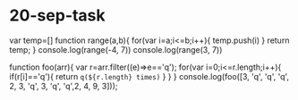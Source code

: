 # 20-sep-task

var temp=[]
function range(a,b){
  for(var i=a;i<=b;i++){
     temp.push(i)
  }
  return temp;
}
console.log(range(-4, 7))
console.log(range(3, 7))

function foo(arr){
  var r=arr.filter((e)=>e=='q');
  for(var i=0;i<=r.length;i++){
    if(r[i]=='q'){
      return `q(${r.length} times)`
      }
    }
  }
console.log(foo([3, 'q', 'q', 'q', 2, 3, 'q', 3, 'q', 'q',2, 4, 9, 3]));
